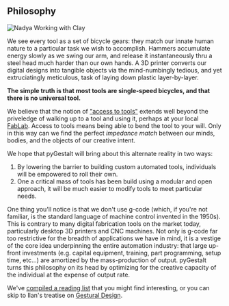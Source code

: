 ## Philosophy
![Nadya Working with Clay](/assets/img/clayHandsNadya.jpg)

We see every tool as a set of bicycle gears: they match our innate human nature to a particular task we wish to accomplish. Hammers accumulate energy slowly as we swing our arm, and release it instantaneously thru a steel head much harder than our own hands. A 3D printer converts our digital designs into tangible objects via the mind-numbingly tedious, and yet extruciatingly meticulous, task of laying down plastic layer-by-layer. 

**The simple truth is that most tools are single-speed bicycles, and that there is no universal tool.**

We believe that the notion of ["access to tools"](https://www.moma.org/interactives/exhibitions/2011/AccesstoTools/) extends well beyond the priveledge of walking up to a tool and using it, perhaps at your local [FabLab](http://www.fabfoundation.org/). Access to tools means being able to bend the tool to your will. Only in this way can we find the perfect *impedance match* between our minds, bodies, and the objects of our creative intent.

We hope that pyGestalt will bring about this alternate reality in two ways:
1. By lowering the barrier to building custom automated tools, individuals will be empowered to roll their own.
1. One a critical mass of tools has been build using a modular and open approach, it will be much easier to modify tools to meet particular needs.

One thing you'll notice is that we don't use g-code (which, if you're not familiar, is the standard language of machine control invented in the 1950s). This is contrary to many digital fabrication tools on the market today, particularly desktop 3D printers and CNC machines. Not only is g-code far too restrictive for the breadth of applications we have in mind, it is a vestige of the core idea underpinning the entire automation industry: that large up-front investments (e.g. capital equipment, training, part programming, setup time, etc...) are amortized by the mass-production of output. pyGestalt turns this philosophy on its head by optimizing for the creative capacity of the individual at the expense of output rate.

We've [compiled a reading list](/pages/readingList.md) that you might find interesting, or you can skip to Ilan's treatise on [Gestural Design](http://www.gesturaldesign.com/GesturalDesign2013.pdf).